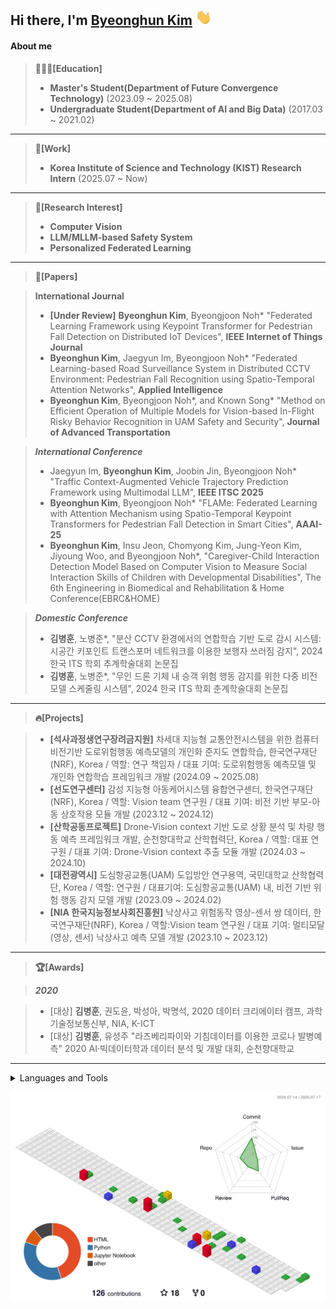 <h2 align="left">Hi there, I'm <a href="https://www.linkedin.com/in/byeonghun-kim-896831279/" target="_blank" rel="noopener noreferrer">Byeonghun Kim</a> <img src="https://raw.githubusercontent.com/ABSphreak/ABSphreak/master/gifs/Hi.gif" height="25" max-width:100%/>
  
#### About me
> **👨🏼‍🎓[Education]**
> - **Master's Student(Department of Future Convergence Technology)** (2023.09 ~ 2025.08)
> - **Undergraduate Student(Department of AI and Big Data)** (2017.03 ~ 2021.02)
---
> **🏢[Work]**
> - **Korea Institute of Science and Technology (KIST) Research Intern** (2025.07 ~ Now)
---
> **🔎[Research Interest]**
> - **Computer Vision**
> - **LLM/MLLM-based Safety System**
> - **Personalized Federated Learning**
---
> **📃[Papers]**

> **International Journal**
> - **[Under Review]** **Byeonghun Kim**, Byeongjoon Noh* "Federated Learning Framework using Keypoint Transformer for Pedestrian Fall Detection on Distributed IoT Devices", **IEEE Internet of Things Journal**
> - **Byeonghun Kim**, Jaegyun Im, Byeongjoon Noh* "Federated Learning-based Road Surveillance System in Distributed CCTV Environment: Pedestrian Fall Recognition using Spatio-Temporal Attention Networks", **Applied Intelligence**
> - **Byeonghun Kim**, Byeongjoon Noh*, and Known Song* "Method on Efficient Operation of Multiple Models for Vision-based In-Flight Risky Behavior Recognition in UAM Safety and Security", **Journal of Advanced Transportation**

> ***International Conference***
> - Jaegyun Im, **Byeonghun Kim**, Joobin Jin, Byeongjoon Noh* "Traffic Context-Augmented Vehicle Trajectory Prediction Framework using Multimodal LLM", **IEEE ITSC 2025**
> - **Byeonghun Kim**, Byeongjoon Noh* "FLAMe: Federated Learning with Attention Mechanism using Spatio-Temporal Keypoint Transformers for Pedestrian Fall Detection in Smart Cities", **AAAI-25**
> - **Byeonghun Kim**, Insu Jeon, Chomyong Kim, Jung-Yeon Kim, Jiyoung Woo, and Byeongjoon Noh*, "Caregiver-Child Interaction Detection Model Based on Computer Vision to Measure Social Interaction Skills of Children with Developmental Disabilities", The 6th Engineering in Biomedical and Rehabilitation & Home Conference(EBRC&HOME)

> ***Domestic Conference***
> - **김병훈**, 노병준*, "분산 CCTV 환경에서의 연합학습 기반 도로 감시 시스템: 시공간 키포인트 트랜스포머 네트워크를 이용한 보행자 쓰러짐 감지", 2024 한국 ITS 학회 추계학술대회 논문집
> - **김병훈**, 노병준*, "무인 드론 기체 내 승객 위험 행동 감지를 위한 다중 비전 모델 스케줄링 시스템", 2024 한국 ITS 학회 춘계학술대회 논문집
---
> **🔥[Projects]**

> - **[석사과정생연구장려금지원]** 차세대 지능형 교통안전시스템을 위한 컴퓨터 비전기반 도로위험행동 예측모델의 개인화 준지도 연합학습, 한국연구재단(NRF), Korea / 역할: 연구 책임자 / 대표 기여: 도로위험행동 예측모델 및 개인화 연합학습 프레임워크 개발 (2024.09 ~ 2025.08)
> - **[선도연구센터]** 감성 지능형 아동케어시스템 융합연구센터, 한국연구재단(NRF), Korea / 역할: Vision team 연구원 / 대표 기여: 비전 기반 부모-아동 상호작용 모듈 개발 (2023.12 ~ 2024.12)
> - **[산학공동프로젝트]** Drone-Vision context 기반 도로 상황 분석 및 차량 행동 예측 프레임워크 개발, 순천향대학교 산학협력단, Korea / 역할: 대표 연구원 / 대표 기여: Drone-Vision context 추출 모듈 개발 (2024.03 ~ 2024.10)
> - **[대전광역시]** 도심항공교통(UAM) 도입방안 연구용역, 국민대학교 산학협력단, Korea / 역할: 연구원 / 대표기여: 도심항공교통(UAM) 내, 비전 기반 위험 행동 감지 모델 개발 (2023.09 ~ 2024.02)
> - **[NIA 한국지능정보사회진흥원]** 낙상사고 위험동작 영상-센서 쌍 데이터, 한국연구재단(NRF), Korea / 역할:Vision team 연구원 / 대표 기여: 멀티모달(영상, 센서) 낙상사고 예측 모델 개발 (2023.10 ~ 2023.12)
---
> **🏆[Awards]**

> ***2020***

> - [대상] **김병훈**, 권도윤, 박성아, 박명석, 2020 데이터 크리에이터 캠프, 과학기술정보통신부, NIA, K-ICT
> - [대상] **김병훈**, 유성주 "라즈베리파이와 기침데이터를 이용한 코로나 발병예측" 2020 AI·빅데이터학과 데이터 분석 및 개발 대회, 순천향대학교
---
<details>
  <summary>Languages and Tools</summary>&nbsp;
  
  <code><img height="25" src="svg/windows10.svg" alt="Windows"></code>
  <code><img height="25" src="svg/linux.svg" alt="Linux"></code>
  <code><img height="25" src="svg/anaconda.svg" alt="Anaconda"></code>
  <code><img height="25" src="svg/overleaf.svg" alt="Overleaf"></code>
  <code><img height="25" src="svg/python.svg" alt="Python"></code>
  <code><img height="25" src="svg/r.svg" alt="R"></code>
  <code><img height="25" src="svg/pytorch.svg" alt="Pytorch"></code>
  <code><img height="25" src="svg/keras.svg" alt="Keras"></code>
  <code><img height="25" src="svg/tensorflow.svg" alt="Tensorflow"></code>
  <code><img height="25" src="svg/opencv.svg" alt="OpenCV"></code>
  <code><img height="25" src="svg/scikitlearn.svg" alt="Scikitlearn"></code>
  <code><img height="25" src="svg/numpy.svg" alt="Numpy"></code>
  <code><img height="25" src="svg/pandas.svg" alt="Pandas"></code>
</details>


![](./profile-3d-contrib/profile-gitblock.svg)
